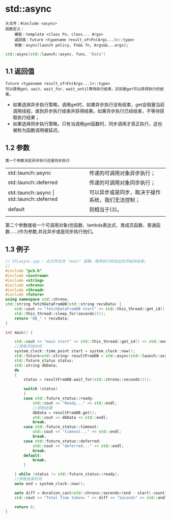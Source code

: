 # std::async
    头文件：#include <async>
    函数定义：
        模板：template <class Fn, class... Args>
        返回值：future <typename result_of<Fn(Args...)>::type> 
        参数：async(launch policy, Fn&& fn, Args&&...args);
~~~cpp
std::async(std::launch::async, func, "Data")
~~~
## 1.1 返回值 
    future <typename result_of<Fn(Args...)>::type> 
    可以使用get、wait、wait_for、wait_until等待执行结束，区别是get可以获得执行的结果。
* 如果选择异步执行策略，调用get时，如果异步执行没有结束，get会阻塞当前调用线程，直到异步执行结束并获得结果。如果异步执行已经结束，不等待获取执行结果；
* 如果选择同步执行策略，只有当调用get函数时，同步调用才真正执行，这也被称为函数调用被延迟。
## 1.2 参数 
    第一个参数决定异步执行还是同步执行
|||
|---|---
|std::launch::async| 传递的可调用对象异步执行；
|std::launch::deferred|传递的可调用对象同步执行；
|std::launch::async \| std::launch::deferred| 可以异步或是同步，取决于操作系统，我们无法控制；
|default|则相当于(3)。
||
第二个参数接收一个可调用对象(仿函数、lambda表达式、类成员函数、普通函数......)作为参数,并且异步或是同步执行他们。

## 1.3 例子
~~~cpp
// STLasync.cpp : 此文件包含 "main" 函数。程序执行将在此处开始并结束。
//
#include "pch.h"
#include <iostream>
#include <string>
#include <chrono>
#include <thread>
#include <future>
using namespace std::chrono;
std::string fetchDataFromDB(std::string recvData) {
    std::cout << "fetchDataFromDB start" << std::this_thread::get_id() << std::endl;
    std::this_thread::sleep_for(seconds(5));
    return "DB_" + recvData;
}

int main() {

    std::cout << "main start" << std::this_thread::get_id() << std::endl;
    //获取开始时间
    system_clock::time_point start = system_clock::now();
    std::future<std::string> resultFromDB = std::async(std::launch::async, fetchDataFromDB, "Data");
    std::future_status status;
    std::string dbData;
    do
    {
        status = resultFromDB.wait_for(std::chrono::seconds(1));

        switch (status)
        {
        case std::future_status::ready:
            std::cout << "Ready..." << std::endl;
            //获取结果
            dbData = resultFromDB.get();
            std::cout << dbData << std::endl;
            break;
        case std::future_status::timeout:
            std::cout << "timeout..." << std::endl;
            break;
        case std::future_status::deferred:
            std::cout << "deferred..." << std::endl;
            break;
        default:
            break;
        }

    } while (status != std::future_status::ready);
    //获取结束时间
    auto end = system_clock::now();

    auto diff = duration_cast<std::chrono::seconds>(end - start).count();
    std::cout << "Total Time taken= " << diff << "Seconds" << std::endl;

    return 0;
}
~~~
